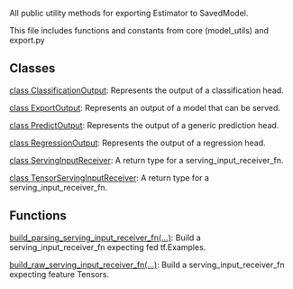 
All public utility methods for exporting Estimator to SavedModel.

This file includes functions and constants from core (model_utils) and export.py
## Classes
[class ClassificationOutput](https://www.tensorflow.org/api_docs/python/tf/estimator/export/ClassificationOutput): Represents the output of a classification head.

[class ExportOutput](https://www.tensorflow.org/api_docs/python/tf/estimator/export/ExportOutput): Represents an output of a model that can be served.

[class PredictOutput](https://www.tensorflow.org/api_docs/python/tf/estimator/export/PredictOutput): Represents the output of a generic prediction head.

[class RegressionOutput](https://www.tensorflow.org/api_docs/python/tf/estimator/export/RegressionOutput): Represents the output of a regression head.

[class ServingInputReceiver](https://www.tensorflow.org/api_docs/python/tf/estimator/export/ServingInputReceiver): A return type for a serving_input_receiver_fn.

[class TensorServingInputReceiver](https://www.tensorflow.org/api_docs/python/tf/estimator/export/TensorServingInputReceiver): A return type for a serving_input_receiver_fn.

## Functions
[build_parsing_serving_input_receiver_fn(...)](https://www.tensorflow.org/api_docs/python/tf/estimator/export/build_parsing_serving_input_receiver_fn): Build a serving_input_receiver_fn expecting fed tf.Examples.

[build_raw_serving_input_receiver_fn(...)](https://www.tensorflow.org/api_docs/python/tf/estimator/export/build_raw_serving_input_receiver_fn): Build a serving_input_receiver_fn expecting feature Tensors.

